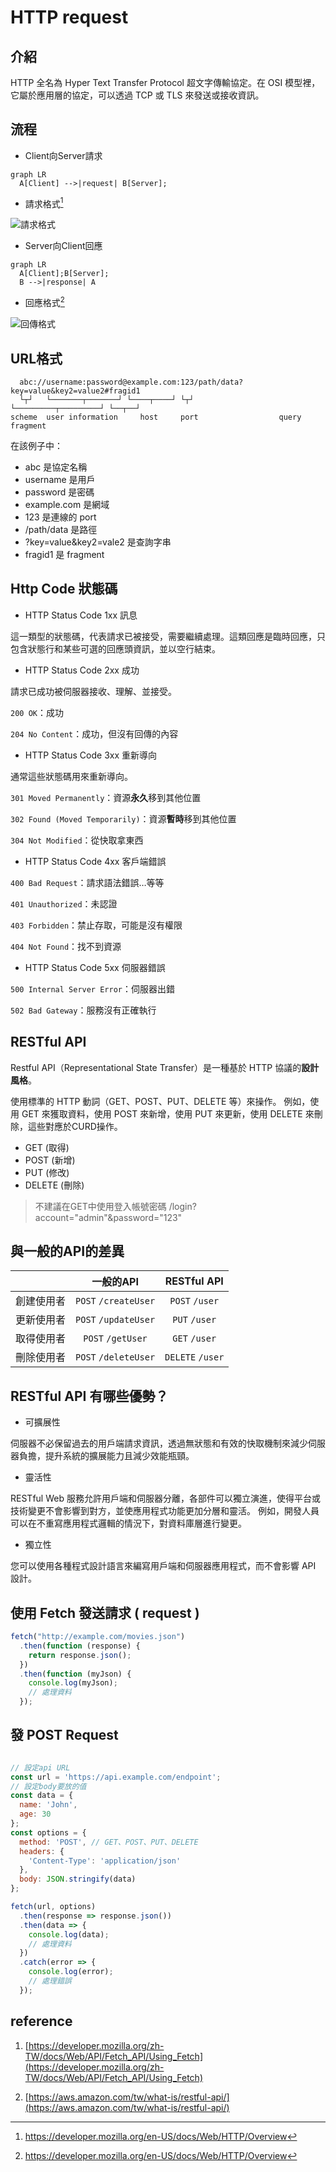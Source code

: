# HTTP request

## 介紹
HTTP 全名為 Hyper Text Transfer Protocol 超文字傳輸協定。在 OSI 模型裡，它屬於應用層的協定，可以透過 TCP 或 TLS 來發送或接收資訊。


## 流程

* Client向Server請求

```mermaid
graph LR
  A[Client] -->|request| B[Server];
```

* 請求格式[^1]
[^1]: https://developer.mozilla.org/en-US/docs/Web/HTTP/Overview

![請求格式](https://developer.mozilla.org/en-US/docs/Web/HTTP/Overview/http_request.png)

* Server向Client回應

```mermaid
graph LR
  A[Client];B[Server];
  B -->|response| A

```

* 回應格式[^1]

![回傳格式](https://developer.mozilla.org/en-US/docs/Web/HTTP/Overview/http_response.png)


## URL格式
```
  abc://username:password@example.com:123/path/data?key=value&key2=value2#fragid1
  └┬┘   └───────┬───────┘ └────┬────┘ └┬┘           └─────────┬─────────┘ └──┬──┘
scheme  user information     host     port                  query         fragment
```

在該例子中：

* abc 是協定名稱
* username 是用戶
* password 是密碼
* example.com 是網域
* 123 是連線的 port
* /path/data 是路徑
* ?key=value&key2=vale2 是查詢字串
* fragid1 是 fragment

## Http Code 狀態碼

* HTTP Status Code 1xx 訊息

這一類型的狀態碼，代表請求已被接受，需要繼續處理。這類回應是臨時回應，只包含狀態行和某些可選的回應頭資訊，並以空行結束。

* HTTP Status Code 2xx 成功

請求已成功被伺服器接收、理解、並接受。

`200 OK`：成功

`204 No Content`：成功，但沒有回傳的內容

* HTTP Status Code 3xx 重新導向

通常這些狀態碼用來重新導向。

`301 Moved Permanently`：資源**永久**移到其他位置

`302 Found (Moved Temporarily)`：資源**暫時**移到其他位置

`304 Not Modified`：從快取拿東西

* HTTP Status Code 4xx 客戶端錯誤

`400 Bad Request`：請求語法錯誤…等等

`401 Unauthorized`：未認證

`403 Forbidden`：禁止存取，可能是沒有權限

`404 Not Found`：找不到資源

* HTTP Status Code 5xx 伺服器錯誤

`500 Internal Server Error`：伺服器出錯

`502 Bad Gateway`：服務沒有正確執行


## RESTful API
Restful API（Representational State Transfer）是一種基於 HTTP 協議的**設計風格**。

使用標準的 HTTP 動詞（GET、POST、PUT、DELETE 等）來操作。
例如，使用 GET 來獲取資料，使用 POST 來新增，使用 PUT 來更新，使用 DELETE 來刪除，這些對應於CURD操作。

* GET (取得)
* POST (新增)
* PUT (修改)
* DELETE (刪除)

> 不建議在GET中使用登入帳號密碼 
> /login?account="admin"&password="123"

## 與一般的API的差異

|     | 一般的API  | RESTful API |
|  :----:  | :----:  | :----: |
| 創建使用者  | `POST` `/createUser` | `POST` `/user` |
| 更新使用者  | `POST` `/updateUser` | `PUT` `/user` |
| 取得使用者  | `POST` `/getUser` | `GET` `/user` |
| 刪除使用者  | `POST` `/deleteUser` | `DELETE` `/user` |

## RESTful API 有哪些優勢？

* 可擴展性

伺服器不必保留過去的用戶端請求資訊，透過無狀態和有效的快取機制來減少伺服器負擔，提升系統的擴展能力且減少效能瓶頸。

* 靈活性

RESTful Web 服務允許用戶端和伺服器分離，各部件可以獨立演進，使得平台或技術變更不會影響到對方，並使應用程式功能更加分層和靈活。
例如，開發人員可以在不重寫應用程式邏輯的情況下，對資料庫層進行變更。

* 獨立性

您可以使用各種程式設計語言來編寫用戶端和伺服器應用程式，而不會影響 API 設計。

## 使用 Fetch 發送請求 ( request )
```js
fetch("http://example.com/movies.json")
  .then(function (response) {
    return response.json();
  })
  .then(function (myJson) {
    console.log(myJson);
    // 處理資料
  });
```

## 發 POST Request
```js

// 設定api URL
const url = 'https://api.example.com/endpoint';
// 設定body要放的值
const data = {
  name: 'John',
  age: 30
};
const options = {
  method: 'POST', // GET、POST、PUT、DELETE
  headers: {
    'Content-Type': 'application/json'
  },
  body: JSON.stringify(data)
};

fetch(url, options)
  .then(response => response.json())
  .then(data => {
    console.log(data);
    // 處理資料
  })
  .catch(error => {
    console.log(error);
    // 處理錯誤
  });

```


## reference
1. [https://developer.mozilla.org/zh-TW/docs/Web/API/Fetch_API/Using_Fetch](https://developer.mozilla.org/zh-TW/docs/Web/API/Fetch_API/Using_Fetch)

1. [https://aws.amazon.com/tw/what-is/restful-api/](https://aws.amazon.com/tw/what-is/restful-api/)
